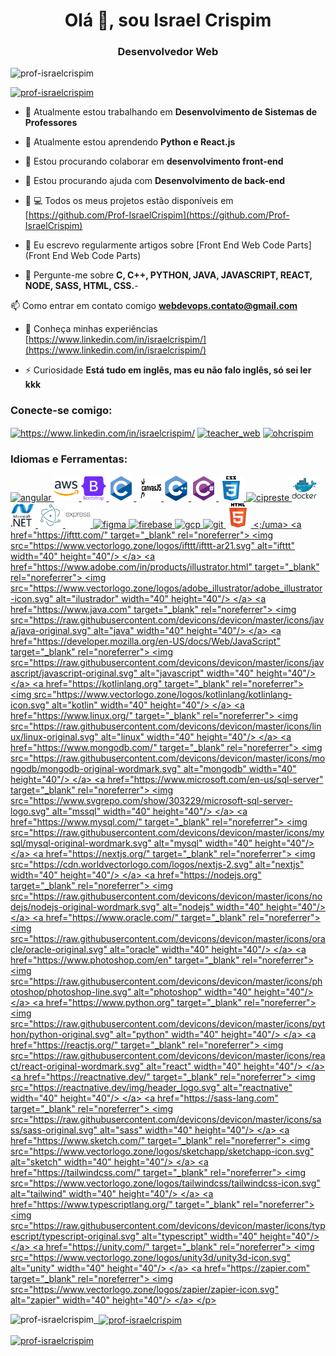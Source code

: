 <h1 align="center">Olá 👋, sou Israel Crispim</h1>
<h3 align="center">Desenvolvedor Web</h3>
<p align="left"> <img src="https://komarev.com/ghpvc/?username=prof-israelcrispim&label=Profile%20views&color=0e75b6&style=flat" alt="prof-israelcrispim" /> </p>

<p align="left"> <a href="https://github.com/ryo-ma/github-profile-trophy"><img src="https://github-profile-trophy.vercel.app/?username=prof-israelcrispim" alt="prof-israelcrispim" /></a> </p>

- 🔭 Atualmente estou trabalhando em **Desenvolvimento de Sistemas de Professores**

- 🌱 Atualmente estou aprendendo **Python e React.js**

- 👯 Estou procurando colaborar em **desenvolvimento front-end**

- 🤝 Estou procurando ajuda com **Desenvolvimento de back-end**

- 👨 💻 Todos os meus projetos estão disponíveis em [https://github.com/Prof-IsraelCrispim](https://github.com/Prof-IsraelCrispim)

- 📝 Eu escrevo regularmente artigos sobre [Front End Web Code Parts](Front End Web Code Parts)

- 💬 Pergunte-me sobre **C, C++, PYTHON, JAVA, JAVASCRIPT, REACT, NODE, SASS, HTML, CSS.**-

📫 Como entrar em contato comigo **webdevops.contato@gmail.com**

- 📄 Conheça minhas experiências [https://www.linkedin.com/in/israelcrispim/](https://www.linkedin.com/in/israelcrispim/)

- ⚡ Curiosidade **Está tudo em inglês, mas eu não falo inglês, só sei ler kkk**

<h3 align="left">Conecte-se comigo:</h3>
<p align="left">
<a href="https://linkedin.com/in/https://www.linkedin.com/in/israelcrispim/" target="blank"><img align="center" src="https://raw.githubusercontent.com/rahuldkjain/github-profile-readme-generator/master/src/images/icons/Social/linked-in-alt.svg" alt="https://www.linkedin.com/in/israelcrispim/" height="30" width="40" /></a>
<a href="https://instagram.com/teacher_web" target="blank"><img align="center" src="https://raw.githubusercontent.com/rahuldkjain/github-profile-readme-generator/master/src/images/icons/Social/instagram.svg" alt="teacher_web" height="30" width="40" /></a>
<a href="https://discord.gg/ohcrispim" target="blank"><img align="center" src=" https://raw.githubusercontent.com/rahuldkjain/github-profile-readme-generator/master/src/images/icons/Social/discord.svg" alt="ohcrispim" height="30" width="40" /></a>
</p>

<h3 align="left">Idiomas e Ferramentas:</h3><p align="left"> <a href="https://angular.io" target="_blank" rel="noreferrer"> 
  <img src="https://angular.io/assets/images/logos/angular/angular.svg" alt="angular" width="40" height="40"/> </a> 
  <a href="https://aws.amazon.com" target="_blank" rel="noreferrer"> 
    <img src="https://raw.githubusercontent.com/devicons/devicon/master/icons/amazonwebservices/amazonwebservices-original-wordmark.svg" alt="aws" width="40" height="40"/> </a> <a href="https://getbootstrap.com" target="_blank" rel="noreferrer"> 
      <img src="https://raw.githubusercontent.com/devicons/devicon/master/icons/bootstrap/bootstrap-plain-wordmark.svg" alt="bootstrap" width="40" height="40"/> </a> <a href="https://www.cprogramming.com/" target="_blank" rel="noreferrer"> 
        <img src="https://raw.githubusercontent.com/devicons/devicon/master/icons/c/c-original.svg" alt="c" width="40" height="40"/> </a> <a href="https://canvasjs.com" target="_blank" rel="noreferrer"> 
          <img src="https://raw.githubusercontent.com/Hardik0307/Hardik0307/master/assets/canvasjs-charts.svg" alt="canvasjs" width="40" height="40"/> </a> <a href="https://www.w3schools.com/cpp/" target="_blank" rel="noreferrer"> 
            <img src="https://raw.githubusercontent.com/devicons/devicon/master/icons/cplusplus/cplusplus-original.svg" alt="cplusplus" width="40" height="40"/> </a> <a href="https://www.w3schools.com/cs/" target="_blank" rel="noreferrer"> 
              <img src="https://raw.githubusercontent.com/devicons/devicon/master/icons/csharp/csharp-original.svg" alt="csharp" width="40" height="40"/> </a> <a href="https://www.w3schools.com/css/" target="_blank" rel="noreferrer"> 
                <img src="https://raw.githubusercontent.com/devicons/devicon/master/icons/css3/css3-original-wordmark.svg" alt="css3" width="40" height="40"/> </a> <a href="https://www.cypress.io" target="_blank" rel="noreferrer"> 
                  <img src="https://raw.githubusercontent.com/simple-icons/simple-icons/6e46ec1fc23b60c8fd0d2f2ff46db82e16dbd75f/icons/cypress.svg" alt="cipreste" width="40" height="40"/> </a> <a href="https://www.docker.com/" target="_blank" rel="noreferrer"> 
                    <img src="https://raw.githubusercontent.com/devicons/devicon/master/icons/docker/docker-original-wordmark.svg" alt="docker" width="40" height="40"/> </a> <a href="https://dotnet.microsoft.com/" target="_blank" rel="noreferrer"> 
                      <img src="https://raw.githubusercontent.com/devicons/devicon/master/icons/dot-net/dot-net-original-wordmark.svg" alt="dotnet" width="40" height="40"/> </a> <a href="https://www.electronjs.org" target="_blank" rel="noreferrer"> 
                        <img src="https://raw.githubusercontent.com/devicons/devicon/master/icons/electron/electron-original.svg" alt="elétron" width="40" height="40"/> </a> <a href="https://expressjs.com" target="_blank" rel="noreferrer"> 
                          <img src="https://raw.githubusercontent.com/devicons/devicon/master/icons/express/express-original-wordmark.svg" alt="express" width="40" height="40"/> </a> <a href="https://www.figma.com/" target="_blank" rel="noreferrer"> 
                            <img src="https://www.vectorlogo.zone/logos/figma/figma-icon.svg" alt="figma" width="40" height="40"/> </a> <a href="https://firebase.google.com/" target="_blank" rel="noreferrer"> 
                              <img src="https://www.vectorlogo.zone/logos/firebase/firebase-icon.svg" alt="firebase" width="40" height="40"/> </a> <a href="https://cloud.google.com" target="_blank" rel="noreferrer"> 
                                <img src="https://www.vectorlogo.zone/logos/google_cloud/google_cloud-icon.svg" alt="gcp" width="40" height="40"/> </a> <a href="https://git-scm.com/" target="_blank" rel="noreferrer"> 
                                  <img src="https://www.vectorlogo.zone/logos/git-scm/git-scm-icon.svg" alt="git" width="40" height="40"/> </a> <a href="https://www.w3.org/html/" target="_blank" rel="noreferrer"> 
                                    <img src="https://raw.githubusercontent.com/devicons/devicon/master/icons/html5/html5-original-wordmark.svg" alt="html5" width="40" height="40"/> <;/uma&gt; &lt;a href="https://ifttt.com/" target="_blank" rel="noreferrer"&gt; &lt;img src="https://www.vectorlogo.zone/logos/ifttt/ifttt-ar21.svg" alt="ifttt" width="40" height="40"/&gt; &lt;/a&gt; &lt;a href="https://www.adobe.com/in/products/illustrator.html" target="_blank" rel="noreferrer"&gt; &lt;img src="https://www.vectorlogo.zone/logos/adobe_illustrator/adobe_illustrator-icon.svg" alt="ilustrador" width="40" height="40"/&gt; &lt;/a&gt; &lt;a href="https://www.java.com" target="_blank" rel="noreferrer"&gt; &lt;img src="https://raw.githubusercontent.com/devicons/devicon/master/icons/java/java-original.svg" alt="java" width="40" height="40"/&gt; &lt;/a&gt; &lt;a href="https://developer.mozilla.org/en-US/docs/Web/JavaScript" target="_blank" rel="noreferrer"&gt; &lt;img src="https://raw.githubusercontent.com/devicons/devicon/master/icons/javascript/javascript-original.svg" alt="javascript" width="40" height="40"/&gt; &lt;/a&gt; &lt;a href="https://kotlinlang.org" target="_blank" rel="noreferrer"&gt; &lt;img src="https://www.vectorlogo.zone/logos/kotlinlang/kotlinlang-icon.svg" alt="kotlin" width="40" height="40"/&gt; &lt;/a&gt; &lt;a href="https://www.linux.org/" target="_blank" rel="noreferrer"&gt; &lt;img src="https://raw.githubusercontent.com/devicons/devicon/master/icons/linux/linux-original.svg" alt="linux" width="40" height="40"/&gt; &lt;/a&gt; &lt;a href="https://www.mongodb.com/" target="_blank" rel="noreferrer"&gt; &lt;img src="https://raw.githubusercontent.com/devicons/devicon/master/icons/mongodb/mongodb-original-wordmark.svg" alt="mongodb" width="40" height="40"/&gt; &lt;/a&gt; &lt;a href="https://www.microsoft.com/en-us/sql-server" target="_blank" rel="noreferrer"&gt; &lt;img src="https://www.svgrepo.com/show/303229/microsoft-sql-server-logo.svg" alt="mssql" width="40" height="40"/&gt; &lt;/a&gt; &lt;a href="https://www.mysql.com/" target="_blank" rel="noreferrer"&gt; &lt;img src="https://raw.githubusercontent.com/devicons/devicon/master/icons/mysql/mysql-original-wordmark.svg" alt="mysql" width="40" height="40"/&gt; &lt;/a&gt; &lt;a href="https://nextjs.org/" target="_blank" rel="noreferrer"&gt; &lt;img src="https://cdn.worldvectorlogo.com/logos/nextjs-2.svg" alt="nextjs" width="40" height="40"/&gt; &lt;/a&gt; &lt;a href="https://nodejs.org" target="_blank" rel="noreferrer"&gt; &lt;img src="https://raw.githubusercontent.com/devicons/devicon/master/icons/nodejs/nodejs-original-wordmark.svg" alt="nodejs" width="40" height="40"/&gt; &lt;/a&gt; &lt;a href="https://www.oracle.com/" target="_blank" rel="noreferrer"&gt; &lt;img src="https://raw.githubusercontent.com/devicons/devicon/master/icons/oracle/oracle-original.svg" alt="oracle" width="40" height="40"/&gt; &lt;/a&gt; &lt;a href="https://www.photoshop.com/en" target="_blank" rel="noreferrer"&gt; &lt;img src="https://raw.githubusercontent.com/devicons/devicon/master/icons/photoshop/photoshop-line.svg" alt="photoshop" width="40" height="40"/&gt; &lt;/a&gt; &lt;a href="https://www.python.org" target="_blank" rel="noreferrer"&gt; &lt;img src="https://raw.githubusercontent.com/devicons/devicon/master/icons/python/python-original.svg" alt="python" width="40" height="40"/&gt; &lt;/a&gt; &lt;a href="https://reactjs.org/" target="_blank" rel="noreferrer"&gt; &lt;img src="https://raw.githubusercontent.com/devicons/devicon/master/icons/react/react-original-wordmark.svg" alt="react" width="40" height="40"/&gt; &lt;/a&gt; &lt;a href="https://reactnative.dev/" target="_blank" rel="noreferrer"&gt; &lt;img src="https://reactnative.dev/img/header_logo.svg" alt="reactnative" width="40" height="40"/&gt; &lt;/a&gt; &lt;a href="https://sass-lang.com" target="_blank" rel="noreferrer"&gt; &lt;img src="https://raw.githubusercontent.com/devicons/devicon/master/icons/sass/sass-original.svg" alt="sass" width="40" height="40"/&gt; &lt;/a&gt; &lt;a href="https://www.sketch.com/" target="_blank" rel="noreferrer"&gt; &lt;img src="https://www.vectorlogo.zone/logos/sketchapp/sketchapp-icon.svg" alt="sketch" width="40" height="40"/&gt; &lt;/a&gt; &lt;a href="https://tailwindcss.com/" target="_blank" rel="noreferrer"&gt; &lt;img src="https://www.vectorlogo.zone/logos/tailwindcss/tailwindcss-icon.svg" alt="tailwind" width="40" height="40"/&gt; &lt;/a&gt; &lt;a href="https://www.typescriptlang.org/" target="_blank" rel="noreferrer"&gt; &lt;img src="https://raw.githubusercontent.com/devicons/devicon/master/icons/typescript/typescript-original.svg" alt="typescript" width="40" height="40"/&gt; &lt;/a&gt; &lt;a href="https://unity.com/" target="_blank" rel="noreferrer"&gt; &lt;img src="https://www.vectorlogo.zone/logos/unity3d/unity3d-icon.svg" alt="unity" width="40" height="40"/&gt; &lt;/a&gt; &lt;a href="https://zapier.com" target="_blank" rel="noreferrer"&gt; &lt;img src="https://www.vectorlogo.zone/logos/zapier/zapier-icon.svg" alt="zapier" width="40" height="40"/&gt; &lt;/a&gt; &lt;/p&gt;<b135>
<p><img align="left" src="https://github-readme-stats.vercel.app/api/top-langs?username=prof-israelcrispim&show_icons=true&locale=en&layout=compact" alt="prof-israelcrispim" /></p>

<p>&nbsp; <img align="center" src="https://github-readme-stats.vercel.app/api?username=prof-israelcrispim&show_icons=true&locale=en" alt="prof-israelcrispim" /></p>

<p><img align="center" src="https://github-readme-streak-stats.herokuapp.com/?user=prof-israelcrispim&" alt="prof-israelcrispim" /></p>

